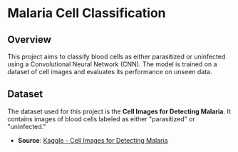 # Malaria Cell Classification

## Overview

This project aims to classify blood cells as either parasitized or uninfected using a Convolutional Neural Network (CNN). The model is trained on a dataset of cell images and evaluates its performance on unseen data.

## Dataset

The dataset used for this project is the **Cell Images for Detecting Malaria**. It contains images of blood cells labeled as either "parasitized" or "uninfected."

- **Source**: [Kaggle - Cell Images for Detecting Malaria](https://www.kaggle.com/datasets/iarunava/cell-images-for-detecting-malaria)
